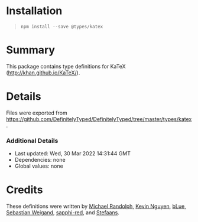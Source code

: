 # Installation
> `npm install --save @types/katex`

# Summary
This package contains type definitions for KaTeX (http://khan.github.io/KaTeX/).

# Details
Files were exported from https://github.com/DefinitelyTyped/DefinitelyTyped/tree/master/types/katex.

### Additional Details
 * Last updated: Wed, 30 Mar 2022 14:31:44 GMT
 * Dependencies: none
 * Global values: none

# Credits
These definitions were written by [Michael Randolph](https://github.com/mrand01), [Kevin Nguyen](https://github.com/knguyen0125), [bLue](https://github.com/dreamerblue), [Sebastian Weigand](https://github.com/s-weigand), [sapphi-red](https://github.com/sapphi-red), and [Stefaans](https://github.com/Stefaans).
